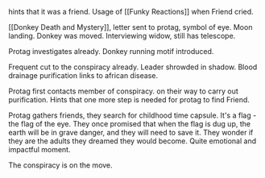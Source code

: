 hints that it was a friend. 
Usage of [[Funky Reactions]] when Friend cried. 

[[Donkey Death and Mystery]], letter sent to protag, symbol of eye. 
Moon landing. Donkey was moved. Interviewing widow, still has telescope. 

Protag investigates already. 
Donkey running motif introduced.

Frequent cut to the conspiracy already. Leader shrowded in shadow. 
Blood drainage purification links to african disease. 

Protag first contacts member of conspiracy. on their way to carry out purification. Hints that one more step is needed for protag to find Friend. 

Protag gathers friends, they search for childhood time capsule. 
It's a flag - the flag of the eye. They once promised that when the flag is dug up, the earth will be in grave danger, and they will need to save it. They wonder if they are the adults they dreamed they would become. Quite emotional and impactful moment. 

The conspiracy is on the move. 